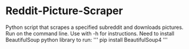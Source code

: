 # Reddit-Picture-Scraper
Python script that scrapes a specified subreddit and downloads pictures. Run on the command line. Use with -h for instructions. Need to install BeautifulSoup python library to run:
'''
pip install BeautifulSoup4
'''
